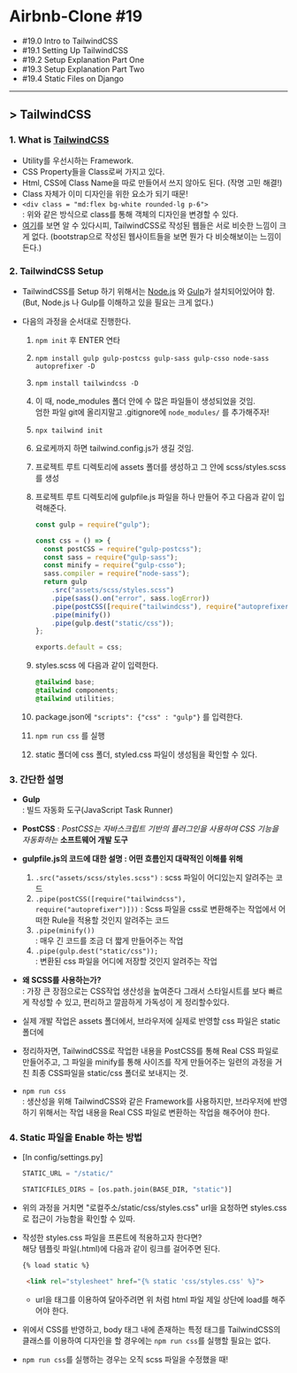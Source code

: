 # Airbnb-Clone #19

- #19.0 Intro to TailwindCSS
- #19.1 Setting Up TailwindCSS
- #19.2 Setup Explanation Part One
- #19.3 Setup Explanation Part Two
- #19.4 Static Files on Django

---

## > TailwindCSS

### 1. What is [TailwindCSS](https://tailwindcss.com/)

- Utility를 우선시하는 Framework.
- CSS Property들을 Class로써 가지고 있다.
- Html, CSS에 Class Name을 따로 만들어서 쓰지 않아도 된다. (작명 고민 해결!)
- Class 자체가 이미 디자인을 위한 요소가 되기 때문!
- `<div class = "md:flex bg-white rounded-lg p-6">`  
  : 위와 같은 방식으로 class를 통해 객체의 디자인을 변경할 수 있다.
- [여기](https://builtwithtailwind.com/)를 보면 알 수 있다시피, TailwindCSS로 작성된 웹들은 서로 비슷한 느낌이 크게 없다. (bootstrap으로 작성된 웹사이트들을 보면 뭔가 다 비슷해보이는 느낌이 든다.)

### 2. TailwindCSS Setup

- TailwindCSS를 Setup 하기 위해서는 [Node.js](https://velopert.com/133) 와 [Gulp](https://valuefactory.tistory.com/314)가 설치되어있어야 함.  
  (But, Node.js 나 Gulp를 이해하고 있을 필요는 크게 없다.)

- 다음의 과정을 순서대로 진행한다.

  1. `npm init` 후 ENTER 연타

  2. `npm install gulp gulp-postcss gulp-sass gulp-csso node-sass autoprefixer -D`

  3. `npm install tailwindcss -D`

  4. 이 때, node_modules 폴더 안에 수 많은 파일들이 생성되었을 것임.  
     엄한 파일 git에 올리지말고 .gitignore에 `node_modules/` 를 추가해주자!

  5. `npx tailwind init`

  6. 요로케까지 하면 tailwind.config.js가 생길 것임.

  7. 프로젝트 루트 디렉토리에 assets 폴더를 생성하고 그 안에 scss/styles.scss를 생성

  8. 프로젝트 루트 디렉토리에 gulpfile.js 파일을 하나 만들어 주고 다음과 같이 입력해준다.

     ```js
     const gulp = require("gulp");
     
     const css = () => {
       const postCSS = require("gulp-postcss");
       const sass = require("gulp-sass");
       const minify = require("gulp-csso");
       sass.compiler = require("node-sass");
       return gulp
         .src("assets/scss/styles.scss")
         .pipe(sass().on("error", sass.logError))
         .pipe(postCSS([require("tailwindcss"), require("autoprefixer")]))
         .pipe(minify())
         .pipe(gulp.dest("static/css"));
     };
     
     exports.default = css;
     ```

  9. styles.scss 에 다음과 같이 입력한다.

     ```css
     @tailwind base;
     @tailwind components;
     @tailwind utilities;
     ```

  10. package.json에 `"scripts": {"css" : "gulp"}` 를 입력한다.

  11. `npm run css` 를 실행

  12. static 폴더에 css 폴더, styled.css 파일이 생성됨을 확인할 수 있다.

### 3. 간단한 설명

- **Gulp**  
  : 빌드 자동화 도구(JavaScript Task Runner)

- **PostCSS**
  : *PostCSS는 자바스크립트 기반의 플러그인을 사용하여 CSS 기능을 자동화하는* **소프트웨어 개발 도구**
- **gulpfile.js의 코드에 대한 설명 : 어떤 흐름인지 대략적인 이해를 위해**
  1. `.src("assets/scss/styles.scss")`
     : scss 파일이 어디있는지 알려주는 코드
  2. `.pipe(postCSS([require("tailwindcss"), require("autoprefixer")]))`
     : Scss 파일을 css로 변환해주는 작업에서 어떠한 Rule을 적용할 것인지 알려주는 코드
  3. `.pipe(minify())`  
     : 매우 긴 코드를 조금 더 짧게 만들어주는 작업
  4. `.pipe(gulp.dest("static/css"));`  
     : 변환된 css 파일을 어디에 저장할 것인지 알려주는 작업

- **왜 SCSS를 사용하는가?**  
  : 가장 큰 장점으로는 CSS작업 생산성을 높여준다 그래서 스타일시트를 보다 빠르게 작성할 수 있고, 편리하고 깔끔하게 가독성이 게 정리할수있다.
- 실제 개발 작업은 assets 폴더에서, 브라우저에 실제로 반영할 css 파일은 static 폴더에
- 정리하자면, TailwindCSS로 작업한 내용을 PostCSS를 통해 Real CSS 파일로 만들어주고, 그 파일을 minify를 통해 사이즈를 작게 만들어주는 일련의 과정을 거친 최종 CSS파일을 static/css 폴더로 보내지는 것.
- `npm run css`  
  : 생산성을 위해 TailwindCSS와 같은 Framework를 사용하지만, 브라우저에 반영하기 위해서는 작업 내용을 Real CSS 파일로 변환하는 작업을 해주어야 한다. 

### 4. Static 파일을 Enable 하는 방법

- [In config/settings.py]

  ```python
  STATIC_URL = "/static/"
  
  STATICFILES_DIRS = [os.path.join(BASE_DIR, "static")]
  ```

- 위의 과정을 거치면 "로컬주소/static/css/styles.css" url을 요청하면 styles.css로 접근이 가능함을 확인할 수 있따.

- 작성한 styles.css 파일을 프론트에 적용하고자 한다면?  
  해당 템플릿 파일(.html)에 다음과 같이 링크를 걸어주면 된다.

  ```html
  {% load static %}
  
   <link rel="stylesheet" href="{% static 'css/styles.css' %}">
  ```

  - url을 태그를 이용하여 달아주려면 위 처럼 html 파일 제일 상단에 load를 해주어야 한다.

- 위에서 CSS를 반영하고, body 태그 내에 존재하는 특정 태그를 TailwindCSS의 클래스를 이용하여 디자인을 할 경우에는 `npm run css`를 실행할 필요는 없다.

- `npm run css`를 실행하는 경우는 오직 scss 파일을 수정했을 때!